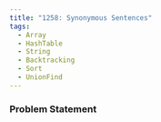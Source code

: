 ```yaml
---
title: "1258: Synonymous Sentences"
tags:
  - Array
  - HashTable
  - String
  - Backtracking
  - Sort
  - UnionFind
---
```

### Problem Statement

